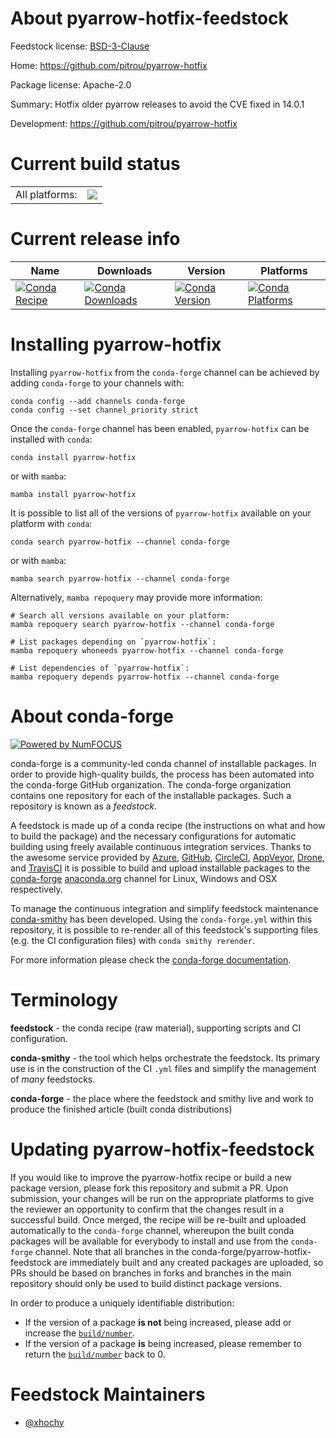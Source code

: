 About pyarrow-hotfix-feedstock
==============================

Feedstock license: [BSD-3-Clause](https://github.com/conda-forge/pyarrow-hotfix-feedstock/blob/main/LICENSE.txt)

Home: https://github.com/pitrou/pyarrow-hotfix

Package license: Apache-2.0

Summary: Hotfix older pyarrow releases to avoid the CVE fixed in 14.0.1

Development: https://github.com/pitrou/pyarrow-hotfix

Current build status
====================


<table><tr><td>All platforms:</td>
    <td>
      <a href="https://dev.azure.com/conda-forge/feedstock-builds/_build/latest?definitionId=20729&branchName=main">
        <img src="https://dev.azure.com/conda-forge/feedstock-builds/_apis/build/status/pyarrow-hotfix-feedstock?branchName=main">
      </a>
    </td>
  </tr>
</table>

Current release info
====================

| Name | Downloads | Version | Platforms |
| --- | --- | --- | --- |
| [![Conda Recipe](https://img.shields.io/badge/recipe-pyarrow--hotfix-green.svg)](https://anaconda.org/conda-forge/pyarrow-hotfix) | [![Conda Downloads](https://img.shields.io/conda/dn/conda-forge/pyarrow-hotfix.svg)](https://anaconda.org/conda-forge/pyarrow-hotfix) | [![Conda Version](https://img.shields.io/conda/vn/conda-forge/pyarrow-hotfix.svg)](https://anaconda.org/conda-forge/pyarrow-hotfix) | [![Conda Platforms](https://img.shields.io/conda/pn/conda-forge/pyarrow-hotfix.svg)](https://anaconda.org/conda-forge/pyarrow-hotfix) |

Installing pyarrow-hotfix
=========================

Installing `pyarrow-hotfix` from the `conda-forge` channel can be achieved by adding `conda-forge` to your channels with:

```
conda config --add channels conda-forge
conda config --set channel_priority strict
```

Once the `conda-forge` channel has been enabled, `pyarrow-hotfix` can be installed with `conda`:

```
conda install pyarrow-hotfix
```

or with `mamba`:

```
mamba install pyarrow-hotfix
```

It is possible to list all of the versions of `pyarrow-hotfix` available on your platform with `conda`:

```
conda search pyarrow-hotfix --channel conda-forge
```

or with `mamba`:

```
mamba search pyarrow-hotfix --channel conda-forge
```

Alternatively, `mamba repoquery` may provide more information:

```
# Search all versions available on your platform:
mamba repoquery search pyarrow-hotfix --channel conda-forge

# List packages depending on `pyarrow-hotfix`:
mamba repoquery whoneeds pyarrow-hotfix --channel conda-forge

# List dependencies of `pyarrow-hotfix`:
mamba repoquery depends pyarrow-hotfix --channel conda-forge
```


About conda-forge
=================

[![Powered by
NumFOCUS](https://img.shields.io/badge/powered%20by-NumFOCUS-orange.svg?style=flat&colorA=E1523D&colorB=007D8A)](https://numfocus.org)

conda-forge is a community-led conda channel of installable packages.
In order to provide high-quality builds, the process has been automated into the
conda-forge GitHub organization. The conda-forge organization contains one repository
for each of the installable packages. Such a repository is known as a *feedstock*.

A feedstock is made up of a conda recipe (the instructions on what and how to build
the package) and the necessary configurations for automatic building using freely
available continuous integration services. Thanks to the awesome service provided by
[Azure](https://azure.microsoft.com/en-us/services/devops/), [GitHub](https://github.com/),
[CircleCI](https://circleci.com/), [AppVeyor](https://www.appveyor.com/),
[Drone](https://cloud.drone.io/welcome), and [TravisCI](https://travis-ci.com/)
it is possible to build and upload installable packages to the
[conda-forge](https://anaconda.org/conda-forge) [anaconda.org](https://anaconda.org/)
channel for Linux, Windows and OSX respectively.

To manage the continuous integration and simplify feedstock maintenance
[conda-smithy](https://github.com/conda-forge/conda-smithy) has been developed.
Using the ``conda-forge.yml`` within this repository, it is possible to re-render all of
this feedstock's supporting files (e.g. the CI configuration files) with ``conda smithy rerender``.

For more information please check the [conda-forge documentation](https://conda-forge.org/docs/).

Terminology
===========

**feedstock** - the conda recipe (raw material), supporting scripts and CI configuration.

**conda-smithy** - the tool which helps orchestrate the feedstock.
                   Its primary use is in the construction of the CI ``.yml`` files
                   and simplify the management of *many* feedstocks.

**conda-forge** - the place where the feedstock and smithy live and work to
                  produce the finished article (built conda distributions)


Updating pyarrow-hotfix-feedstock
=================================

If you would like to improve the pyarrow-hotfix recipe or build a new
package version, please fork this repository and submit a PR. Upon submission,
your changes will be run on the appropriate platforms to give the reviewer an
opportunity to confirm that the changes result in a successful build. Once
merged, the recipe will be re-built and uploaded automatically to the
`conda-forge` channel, whereupon the built conda packages will be available for
everybody to install and use from the `conda-forge` channel.
Note that all branches in the conda-forge/pyarrow-hotfix-feedstock are
immediately built and any created packages are uploaded, so PRs should be based
on branches in forks and branches in the main repository should only be used to
build distinct package versions.

In order to produce a uniquely identifiable distribution:
 * If the version of a package **is not** being increased, please add or increase
   the [``build/number``](https://docs.conda.io/projects/conda-build/en/latest/resources/define-metadata.html#build-number-and-string).
 * If the version of a package **is** being increased, please remember to return
   the [``build/number``](https://docs.conda.io/projects/conda-build/en/latest/resources/define-metadata.html#build-number-and-string)
   back to 0.

Feedstock Maintainers
=====================

* [@xhochy](https://github.com/xhochy/)

